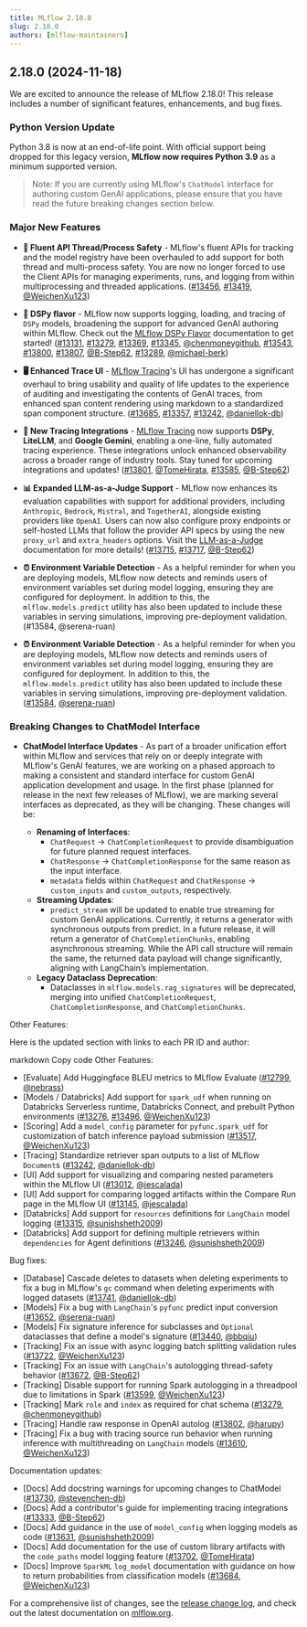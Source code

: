```yaml
---
title: MLflow 2.18.0
slug: 2.18.0
authors: [mlflow-maintainers]
---
```


## 2.18.0 (2024-11-18)

We are excited to announce the release of MLflow 2.18.0! This release includes a number of significant features, enhancements, and bug fixes.

### Python Version Update

Python 3.8 is now at an end-of-life point. With official support being dropped for this legacy version, **MLflow now requires Python 3.9**
as a minimum supported version.

> Note: If you are currently using MLflow's `ChatModel` interface for authoring custom GenAI applications, please ensure that you
> have read the future breaking changes section below.

### Major New Features

- **🦺 Fluent API Thread/Process Safety** - MLflow's fluent APIs for tracking and the model registry have been overhauled to add support for both thread and multi-process safety. You are now no longer forced to use the Client APIs for managing experiments, runs, and logging from within multiprocessing and threaded applications. ([#13456](https://github.com/mlflow/mlflow/pull/13456), [#13419](https://github.com/mlflow/mlflow/pull/13419), [@WeichenXu123](https://github.com/WeichenXu123))

- **🧩 DSPy flavor** - MLflow now supports logging, loading, and tracing of `DSPy` models, broadening the support for advanced GenAI authoring within MLflow. Check out the [MLflow DSPy Flavor](https://mlflow.org/docs/latest/llms/dspy/index.html) documentation to get started! ([#13131](https://github.com/mlflow/mlflow/pull/13131), [#13279](https://github.com/mlflow/mlflow/pull/13279), [#13369](https://github.com/mlflow/mlflow/pull/13369), [#13345](https://github.com/mlflow/mlflow/pull/13345), [@chenmoneygithub](https://github.com/chenmoneygithub), [#13543](https://github.com/mlflow/mlflow/pull/13543), [#13800](https://github.com/mlflow/mlflow/pull/13800), [#13807](https://github.com/mlflow/mlflow/pull/13807), [@B-Step62](https://github.com/B-Step62), [#13289](https://github.com/mlflow/mlflow/pull/13289), [@michael-berk](https://github.com/michael-berk))

- **🖥️ Enhanced Trace UI** - [MLflow Tracing](https://mlflow.org/docs/latest/llms/tracing/index.html)'s UI has undergone
  a significant overhaul to bring usability and quality of life updates to the experience of auditing and investigating the contents of GenAI traces, from enhanced span content rendering using markdown to a standardized span component structure. ([#13685](https://github.com/mlflow/mlflow/pull/13685), [#13357](https://github.com/mlflow/mlflow/pull/13357), [#13242](https://github.com/mlflow/mlflow/pull/13242), [@daniellok-db](https://github.com/daniellok-db))

- **🚄 New Tracing Integrations** - [MLflow Tracing](https://mlflow.org/docs/latest/llms/tracing/index.html) now supports **DSPy**, **LiteLLM**, and **Google Gemini**, enabling a one-line, fully automated tracing experience. These integrations unlock enhanced observability across a broader range of industry tools. Stay tuned for upcoming integrations and updates! ([#13801](https://github.com/mlflow/mlflow/pull/13801), [@TomeHirata](https://github.com/TomeHirata), [#13585](https://github.com/mlflow/mlflow/pull/13585), [@B-Step62](https://github.com/B-Step62))

- **📊 Expanded LLM-as-a-Judge Support** - MLflow now enhances its evaluation capabilities with support for additional providers, including `Anthropic`, `Bedrock`, `Mistral`, and `TogetherAI`, alongside existing providers like `OpenAI`. Users can now also configure proxy endpoints or self-hosted LLMs that follow the provider API specs by using the new `proxy_url` and `extra_headers` options. Visit the [LLM-as-a-Judge](https://mlflow.org/docs/latest/llms/llm-evaluate/index.html#llm-as-a-judge-metrics) documentation for more details! ([#13715](https://github.com/mlflow/mlflow/pull/13715), [#13717](https://github.com/mlflow/mlflow/pull/13717), [@B-Step62](https://github.com/B-Step62))


- **⏰ Environment Variable Detection** - As a helpful reminder for when you are deploying models, MLflow now detects and reminds users of environment variables set during model logging, ensuring they are configured for deployment. In addition to this, the `mlflow.models.predict` utility has also been updated to include these variables in serving simulations, improving pre-deployment validation. (#13584, @serena-ruan)

- **⏰ Environment Variable Detection** - As a helpful reminder for when you are deploying models, MLflow now detects and reminds users of environment variables set during model logging, ensuring they are configured for deployment. In addition to this, the `mlflow.models.predict` utility has also been updated to include these variables in serving simulations, improving pre-deployment validation. ([#13584](https://github.com/mlflow/mlflow/pull/13584), [@serena-ruan](https://github.com/serena-ruan))

### Breaking Changes to ChatModel Interface

- **ChatModel Interface Updates** - As part of a broader unification effort within MLflow and services that rely on or deeply integrate
  with MLflow's GenAI features, we are working on a phased approach to making a consistent and standard interface for custom GenAI
  application development and usage. In the first phase (planned for release in the next few releases of MLflow), we are marking
  several interfaces as deprecated, as they will be changing. These changes will be:

  - **Renaming of Interfaces**:
    - `ChatRequest` → `ChatCompletionRequest` to provide disambiguation for future planned request interfaces.
    - `ChatResponse` → `ChatCompletionResponse` for the same reason as the input interface.
    - `metadata` fields within `ChatRequest` and `ChatResponse` → `custom_inputs` and `custom_outputs`, respectively.
  - **Streaming Updates**:
    - `predict_stream` will be updated to enable true streaming for custom GenAI applications. Currently, it returns a generator with synchronous outputs from predict. In a future release, it will return a generator of `ChatCompletionChunks`, enabling asynchronous streaming. While the API call structure will remain the same, the returned data payload will change significantly, aligning with LangChain’s implementation.
  - **Legacy Dataclass Deprecation**:
    - Dataclasses in `mlflow.models.rag_signatures` will be deprecated, merging into unified `ChatCompletionRequest`, `ChatCompletionResponse`, and `ChatCompletionChunks`.

Other Features:

Here is the updated section with links to each PR ID and author:

markdown
Copy code
Other Features:

- [Evaluate] Add Huggingface BLEU metrics to MLflow Evaluate ([#12799](https://github.com/mlflow/mlflow/pull/12799), [@nebrass](https://github.com/nebrass))
- [Models / Databricks] Add support for `spark_udf` when running on Databricks Serverless runtime, Databricks Connect, and prebuilt Python environments ([#13276](https://github.com/mlflow/mlflow/pull/13276), [#13496](https://github.com/mlflow/mlflow/pull/13496), [@WeichenXu123](https://github.com/WeichenXu123))
- [Scoring] Add a `model_config` parameter for `pyfunc.spark_udf` for customization of batch inference payload submission ([#13517](https://github.com/mlflow/mlflow/pull/13517), [@WeichenXu123](https://github.com/WeichenXu123))
- [Tracing] Standardize retriever span outputs to a list of MLflow `Document`s ([#13242](https://github.com/mlflow/mlflow/pull/13242), [@daniellok-db](https://github.com/daniellok-db))
- [UI] Add support for visualizing and comparing nested parameters within the MLflow UI ([#13012](https://github.com/mlflow/mlflow/pull/13012), [@jescalada](https://github.com/jescalada))
- [UI] Add support for comparing logged artifacts within the Compare Run page in the MLflow UI ([#13145](https://github.com/mlflow/mlflow/pull/13145), [@jescalada](https://github.com/jescalada))
- [Databricks] Add support for `resources` definitions for `LangChain` model logging ([#13315](https://github.com/mlflow/mlflow/pull/13315), [@sunishsheth2009](https://github.com/sunishsheth2009))
- [Databricks] Add support for defining multiple retrievers within `dependencies` for Agent definitions ([#13246](https://github.com/mlflow/mlflow/pull/13246), [@sunishsheth2009](https://github.com/sunishsheth2009))


Bug fixes:

- [Database] Cascade deletes to datasets when deleting experiments to fix a bug in MLflow's `gc` command when deleting experiments with logged datasets ([#13741](https://github.com/mlflow/mlflow/pull/13741), [@daniellok-db](https://github.com/daniellok-db))
- [Models] Fix a bug with `LangChain`'s `pyfunc` predict input conversion ([#13652](https://github.com/mlflow/mlflow/pull/13652), [@serena-ruan](https://github.com/serena-ruan))
- [Models] Fix signature inference for subclasses and `Optional` dataclasses that define a model's signature ([#13440](https://github.com/mlflow/mlflow/pull/13440), [@bbqiu](https://github.com/bbqiu))
- [Tracking] Fix an issue with async logging batch splitting validation rules ([#13722](https://github.com/mlflow/mlflow/pull/13722), [@WeichenXu123](https://github.com/WeichenXu123))
- [Tracking] Fix an issue with `LangChain`'s autologging thread-safety behavior ([#13672](https://github.com/mlflow/mlflow/pull/13672), [@B-Step62](https://github.com/B-Step62))
- [Tracking] Disable support for running Spark autologging in a threadpool due to limitations in Spark ([#13599](https://github.com/mlflow/mlflow/pull/13599), [@WeichenXu123](https://github.com/WeichenXu123))
- [Tracking] Mark `role` and `index` as required for chat schema ([#13279](https://github.com/mlflow/mlflow/pull/13279), [@chenmoneygithub](https://github.com/chenmoneygithub))
- [Tracing] Handle raw response in OpenAI autolog ([#13802](https://github.com/mlflow/mlflow/pull/13802), [@harupy](https://github.com/harupy))
- [Tracing] Fix a bug with tracing source run behavior when running inference with multithreading on `LangChain` models ([#13610](https://github.com/mlflow/mlflow/pull/13610), [@WeichenXu123](https://github.com/WeichenXu123))

Documentation updates:

- [Docs] Add docstring warnings for upcoming changes to ChatModel ([#13730](https://github.com/mlflow/mlflow/pull/13730), [@stevenchen-db](https://github.com/stevenchen-db))
- [Docs] Add a contributor's guide for implementing tracing integrations ([#13333](https://github.com/mlflow/mlflow/pull/13333), [@B-Step62](https://github.com/B-Step62))
- [Docs] Add guidance in the use of `model_config` when logging models as code ([#13631](https://github.com/mlflow/mlflow/pull/13631), [@sunishsheth2009](https://github.com/sunishsheth2009))
- [Docs] Add documentation for the use of custom library artifacts with the `code_paths` model logging feature ([#13702](https://github.com/mlflow/mlflow/pull/13702), [@TomeHirata](https://github.com/TomeHirata))
- [Docs] Improve `SparkML` `log_model` documentation with guidance on how to return probabilities from classification models ([#13684](https://github.com/mlflow/mlflow/pull/13684), [@WeichenXu123](https://github.com/WeichenXu123))

For a comprehensive list of changes, see the [release change log](https://github.com/mlflow/mlflow/releases/tag/v2.18.0), and check out the latest documentation on [mlflow.org](http://mlflow.org/).
